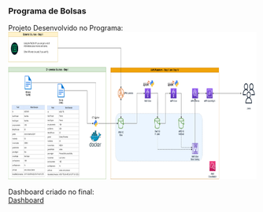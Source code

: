 ### Programa de Bolsas 
Projeto Desenvolvido no Programa: <br>
<img src="Arquivos/ProjetoProgramadeBolsas.png" alt="Foto" width=600 height=300> <br>

Dashboard criado no final: <br>
[Dashboard](Arquivos/DashboardQuickSight.pdf)
